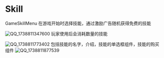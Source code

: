 # Skill
GameSkillMenu
在游戏开始时选择技能，通过激励广告随机获得免费的技能

![QQ_1738811347600](https://github.com/user-attachments/assets/d6e8c158-9c41-4391-8d44-0deb4ce7d420)
玩家使用后会消耗数量的技能

![QQ_1738811773402](https://github.com/user-attachments/assets/6503604a-22db-44ff-b328-d9a81059bd92)
包括技能的名字，介绍，技能的单选框组件，技能的购买组件
![QQ_1738811877539](https://github.com/user-attachments/assets/469d9d07-3bf4-41ec-af06-c98771685e2e)
